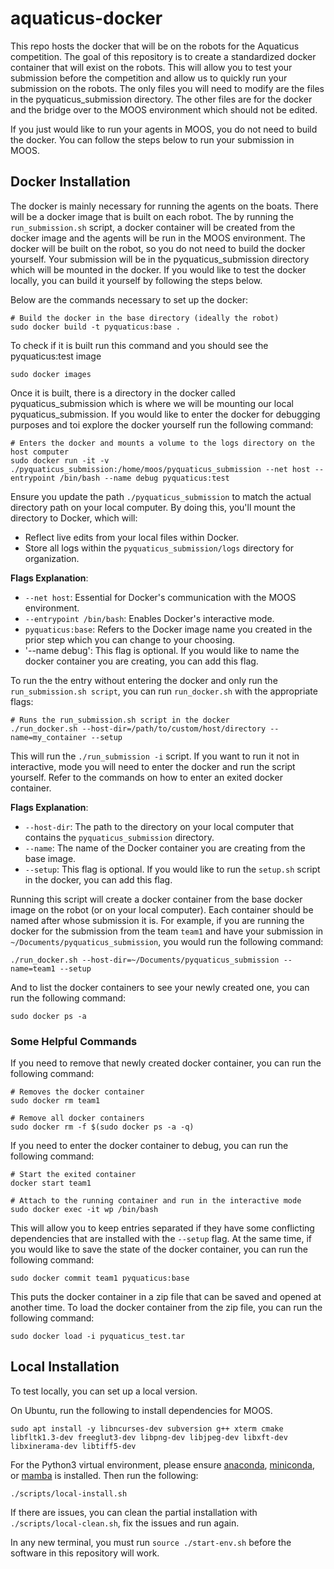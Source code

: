 # aquaticus-docker
This repo hosts the docker that will be on the robots for the Aquaticus competition.
The goal of this repository is to create a standardized docker container that will exist on the robots. This will allow you to test your submission before the competition and allow us to quickly run your submission on the robots. The only files you will need to modify are the files in the pyquaticus_submission directory. The other files are for the docker and the bridge over to the MOOS environment which should not be edited.

If you just would like to run your agents in MOOS, you do not need to build the docker. You can follow the steps below to run your submission in MOOS.

## Docker Installation
The docker is mainly necessary for running the agents on the boats. There will be a docker image that is built on each robot. The by running the `run_submission.sh` script, a docker container will be created from the docker image and the agents will be run in the MOOS environment. The docker will be built on the robot, so you do not need to build the docker yourself. Your submission will be in the pyquaticus_submission directory which will be mounted in the docker. If you would like to test the docker locally, you can build it yourself by following the steps below.

Below are the commands necessary to set up the docker:

```
# Build the docker in the base directory (ideally the robot)
sudo docker build -t pyquaticus:base .
```
To check if it is built run this command and you should see the pyquaticus:test image

```
sudo docker images
```

Once it is built, there is a directory in the docker called pyquaticus_submission which is where we will be mounting our local pyquaticus_submission. If you would like to enter the docker for debugging purposes and toi explore the docker yourself run the following command:

```
# Enters the docker and mounts a volume to the logs directory on the host computer
sudo docker run -it -v ./pyquaticus_submission:/home/moos/pyquaticus_submission --net host --entrypoint /bin/bash --name debug pyquaticus:test 
```

Ensure you update the path `./pyquaticus_submission` to match the actual directory path on your local computer. By doing this, you'll mount the directory to Docker, which will:

- Reflect live edits from your local files within Docker.
- Store all logs within the `pyquaticus_submission/logs` directory for organization.

**Flags Explanation**:
- `--net host`: Essential for Docker's communication with the MOOS environment.
- `--entrypoint /bin/bash`: Enables Docker's interactive mode.
- `pyquaticus:base`: Refers to the Docker image name you created in the prior step which you can change to your choosing.
- '--name debug': This flag is optional. If you would like to name the docker container you are creating, you can add this flag.


To run the the entry without entering the docker and only run the `run_submission.sh script`, you can run `run_docker.sh` with the appropriate flags:

```
# Runs the run_submission.sh script in the docker
./run_docker.sh --host-dir=/path/to/custom/host/directory --name=my_container --setup
```

This will run the `./run_submission -i` script. If you want to run it not in interactive, mode you will need to enter the docker and run the script yourself. Refer to the commands on how to enter an exited docker container.


**Flags Explanation**:
- `--host-dir`: The path to the directory on your local computer that contains the `pyquaticus_submission` directory.
- `--name`: The name of the Docker container you are creating from the base image.
- `--setup`: This flag is optional. If you would like to run the `setup.sh` script in the docker, you can add this flag.

Running this script will create a docker container from the base docker image on the robot (or on your local computer). Each container should be named after whose submission it is. For example, if you are running the docker for the submission from the team `team1` and have your submission in `~/Documents/pyquaticus_submission`, you would run the following command:


```
./run_docker.sh --host-dir=~/Documents/pyquaticus_submission --name=team1 --setup
```

And to list the docker containers to see your newly created one, you can run the following command:

```
sudo docker ps -a
```

### Some Helpful Commands
If you need to remove that newly created docker container, you can run the following command:

```
# Removes the docker container
sudo docker rm team1

# Remove all docker containers
sudo docker rm -f $(sudo docker ps -a -q)
```

If you need to enter the docker container to debug, you can run the following command:

```
# Start the exited container
docker start team1

# Attach to the running container and run in the interactive mode
sudo docker exec -it wp /bin/bash

```

This will allow you to keep entries separated if they have some conflicting dependencies that are installed with the `--setup` flag. At the same time, if you would like to save the state of the docker container, you can run the following command:

```
sudo docker commit team1 pyquaticus:base
```

This puts the docker container in a zip file that can be saved and opened at another time. To load the docker container from the zip file, you can run the following command:

```
sudo docker load -i pyquaticus_test.tar
```

## Local Installation
To test locally, you can set up a local version.

On Ubuntu, run the following to install dependencies for MOOS.
```
sudo apt install -y libncurses-dev subversion g++ xterm cmake libfltk1.3-dev freeglut3-dev libpng-dev libjpeg-dev libxft-dev libxinerama-dev libtiff5-dev
```

For the Python3 virtual environment, please ensure [anaconda](https://docs.anaconda.com/free/anaconda/install/index.html), [miniconda](https://docs.conda.io/projects/miniconda/en/latest/miniconda-install.html), or [mamba](https://mamba.readthedocs.io/en/latest/installation.html) is installed. Then run the following:
```
./scripts/local-install.sh
```

If there are issues, you can clean the partial installation with `./scripts/local-clean.sh`, fix the issues and run again.

In any new terminal, you must run `source ./start-env.sh` before the software in this repository will work.